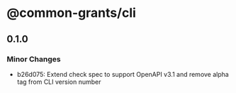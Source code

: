 # @common-grants/cli

## 0.1.0

### Minor Changes

- b26d075: Extend check spec to support OpenAPI v3.1 and remove alpha tag from CLI version number

